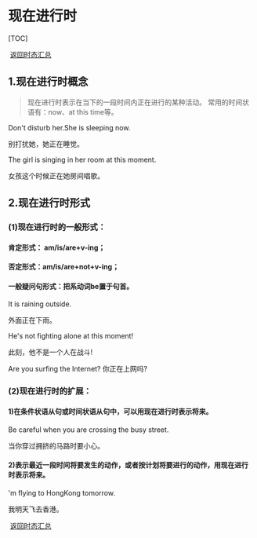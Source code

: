 #   现在进行时

[TOC]

​																																					[返回时态汇总](./04时态篇/00时态汇总.md)

## 1.现在进行时概念  

>   现在进行时表示在当下的一段时间内正在进行的某种活动。  常用的时间状语有：now、at this time等。  

  Don't disturb her.She is sleeping now.  

别打扰她，她正在睡觉。  

  The girl is singing in her room at this  moment. 

 女孩这个时候正在她房间唱歌。  

 

##   2.现在进行时形式  

###   (1)现在进行时的一般形式： 

####  肯定形式：   am/is/are+v-ing；  

####   否定形式：am/is/are+not+v-ing；

####   一般疑问句形式：把系动词be置于句首。  

  It is raining outside. 

 外面正在下雨。  

  He's not fighting alone at this moment!  

此刻，他不是一个人在战斗!  

Are you surfing the Internet?  你正在上网吗?  

###   (2)现在进行时的扩展：  

####   1)在条件状语从句或时间状语从句中，可以用现在进行时表示将来。

  Be careful when you are crossing the busy  street. 

 当你穿过拥挤的马路时要小心。  

####   2)表示最近一段时间将要发生的动作，或者按计划将要进行的动作，用现在进行时表示将来。  

  'm flying to HongKong tomorrow. 

 我明天飞去香港。  

​																																					[返回时态汇总](./04时态篇/00时态汇总.md)